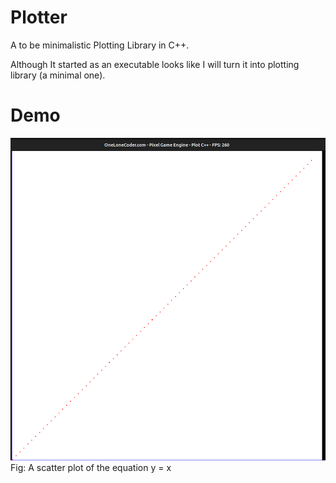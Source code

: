 # Plotter
A to be minimalistic Plotting Library in C++.

Although It started as an executable looks like I will turn it into plotting library (a minimal one).

# Demo
![A scatter plot of line y = x](./plotter_screenshot.png)
Fig: A scatter plot of the equation y = x
